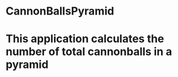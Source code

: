 # CannonBallsPyramid

<h1>This application calculates the number of total cannonballs in a pyramid</h1>
